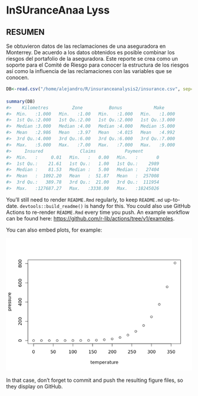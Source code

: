 
<!-- README.md is generated from README.Rmd. Please edit that file -->

# InSUranceAnaa Lyss

<!-- badges: start -->
<!-- badges: end -->

## RESUMEN

Se obtuvieron datos de las reclamaciones de una aseguradora en
Monterrey. De acuerdo a los datos obtenidos es posible combinar los
riesgos del portafolio de la aseguradora. Este reporte se crea como un
soporte para el Comité de Riesgo para conocer la estructura de los
riesgos así como la influencia de las reclamaciones con las variables
que se conocen.

``` r
DB<-read.csv("/home/alejandro/R/insuranceanalysis2/insurance.csv", sep=",")

summary(DB)
#>    Kilometres         Zone          Bonus            Make      
#>  Min.   :1.000   Min.   :1.00   Min.   :1.000   Min.   :1.000  
#>  1st Qu.:2.000   1st Qu.:2.00   1st Qu.:2.000   1st Qu.:3.000  
#>  Median :3.000   Median :4.00   Median :4.000   Median :5.000  
#>  Mean   :2.986   Mean   :3.97   Mean   :4.015   Mean   :4.992  
#>  3rd Qu.:4.000   3rd Qu.:6.00   3rd Qu.:6.000   3rd Qu.:7.000  
#>  Max.   :5.000   Max.   :7.00   Max.   :7.000   Max.   :9.000  
#>     Insured              Claims           Payment        
#>  Min.   :     0.01   Min.   :   0.00   Min.   :       0  
#>  1st Qu.:    21.61   1st Qu.:   1.00   1st Qu.:    2989  
#>  Median :    81.53   Median :   5.00   Median :   27404  
#>  Mean   :  1092.20   Mean   :  51.87   Mean   :  257008  
#>  3rd Qu.:   389.78   3rd Qu.:  21.00   3rd Qu.:  111954  
#>  Max.   :127687.27   Max.   :3338.00   Max.   :18245026
```

You’ll still need to render `README.Rmd` regularly, to keep `README.md`
up-to-date. `devtools::build_readme()` is handy for this. You could also
use GitHub Actions to re-render `README.Rmd` every time you push. An
example workflow can be found here:
<https://github.com/r-lib/actions/tree/v1/examples>.

You can also embed plots, for example:

![](README_files/figure-gfm/pressure-1.png)<!-- -->

In that case, don’t forget to commit and push the resulting figure
files, so they display on GitHub.
